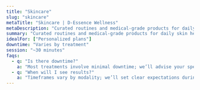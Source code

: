 ```yaml
---
title: "Skincare"
slug: "skincare"
metaTitle: "Skincare | D-Essence Wellness"
metaDescription: "Curated routines and medical-grade products for daily skin health."
summary: "Curated routines and medical-grade products for daily skin health."
idealFor: ["Personalized plans"]
downtime: "Varies by treatment"
session: "~30 minutes"
faqs:
  - q: "Is there downtime?"
    a: "Most treatments involve minimal downtime; we’ll advise your specific case."
  - q: "When will I see results?"
    a: "Timeframes vary by modality; we’ll set clear expectations during consultation."
---
```

